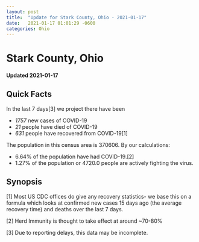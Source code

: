 ```yaml
---
layout: post
title:  "Update for Stark County, Ohio - 2021-01-17"
date:   2021-01-17 01:01:29 -0600
categories: Ohio
---
```


# Stark County, Ohio
#### Updated 2021-01-17

## Quick Facts

In the last 7 days[3] we project there have been
- *1757* new cases of COVID-19
- *21* people have died of COVID-19
- *631* people have recovered from COVID-19[1]

The population in this census area is 370606. By our calculations:
- 6.64% of the population have had COVID-19.[2]
- 1.27% of the population or 4720.0 people are actively fighting the virus.

## Synopsis




[1] Most US CDC offices do give any recovery statistics- we base this on a formula which looks at confirmed new cases
15 days ago (the average recovery time) and deaths over the last 7 days.

[2] Herd Immunity is thought to take effect at around ~70-80%

[3] Due to reporting delays, this data may be incomplete.
 
    